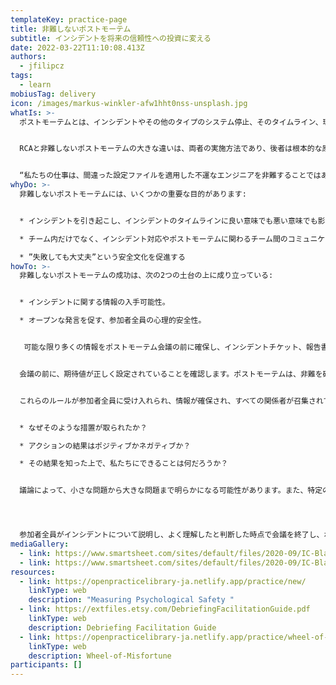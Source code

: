 ```yaml
---
templateKey: practice-page
title: 非難しないポストモーテム
subtitle: インシデントを将来の信頼性への投資に変える
date: 2022-03-22T11:10:08.413Z
authors:
  - jfilipcz
tags:
  - learn
mobiusTag: delivery
icon: /images/markus-winkler-afw1hht0nss-unsplash.jpg
whatIs: >-
  ポストモーテムとは、インシデントやその他のタイプのシステム停止、そのタイムライン、環境条件、およびインシデントの発生につながった可能性のあるすべての要因を評価する、インシデント後のプラクティスです。ポストモーテムは通常、インシデントのタイムラインと、ある組織においてインシデントを発生させたすべての要因、および停止が発生する前、発生中、発生後のオペレーターの行動への影響も対象とします。このプラクティスにより、参加者とステークホルダーは、インシデントに寄与した最も重要な要因について、迅速に結論を出すことができます。また、参加者に深い経験を提供し、すべての関係者と共有できる事後サマリーを作成することで、学習の目的も果たします。ポストモーテムは、ほとんどすべての主要なITサポート組織で行われている根本原因分析（RCA）の発展形として扱うことができます。


  RCAと非難しないポストモーテムの大きな違いは、両者の実施方法であり、後者は根本的な原因を特定するだけでなく、その過程で好ましくない判断がなされる可能性がないことを確認することに重点を置きます。多くの場合、ポストモーテムはあまり形式化されない方法で実施され、文書化よりも実際のストーリーが優先されます。


  “私たちの仕事は、間違った設定ファイルを適用した不運なエンジニアを非難することではありません、私たちの仕事は、そのエンジニアがなぜ間違った設定ファイルを選択したのか、そして今後それを防ぐために私たち個人や組織として何ができるのかを解明することなのです。”
whyDo: >-
  非難しないポストモーテムには、いくつかの重要な目的があります:


  * インシデントを引き起こし、インシデントのタイムラインに良い意味でも悪い意味でも影響を与えた要因を特定する

  * チーム内だけでなく、インシデント対応やポストモーテムに関わるチーム間のコミュニケーションを改善する - ”失敗についてオープンに話すことができれば、どんなことでも話すことができる”

  * ”失敗しても大丈夫”という安全文化を促進する
howTo: >-
  非難しないポストモーテムの成功は、次の2つの土台の上に成り立っている:


  * インシデントに関する情報の入手可能性。

  * オープンな発言を促す、参加者全員の心理的安全性。


   可能な限り多くの情報をポストモーテム会議の前に確保し、インシデントチケット、報告書、そして最も重要なこととして、インシデントの修復と解決の間に取られたアクションのリストを集めるべきです。アクションの追跡の形式がどのようなものであれ、タイムスタンプとともに、何が行われたか、できればアクションの結果がどうであったかについての情報があることを確認します。行動と結果の順序を追跡することは、一般的な「状況」を把握する上で極めて重要でになります。また、インシデント対応に関与するすべての関係者を特定し、それらの関係者全員がポストモーテム会議に参加するようにします。主要なステークホルダーは、非難しないポストモーテムに参加したいと思うかもしれません。ステークホルダーがいると、他の利害関係者が自由に発言できなくなる可能性があるため、ポストモーテム自体には参加しないことを強く推奨します。ステークホルダーを参加させる最良のタイミングは、ポストモーテムが作成され、シニアエンジニアが正確性を確認した後です。


  会議の前に、期待値が正しく設定されていることを確認します。ポストモーテムは、非難を確立する目的で行われるものではなく、何がうまくいき、何が悪かったのかを明確にするためのものです。どのような結論であれ、尊重されるべきであり、純粋な行動にのみフォーカスするべきです。ポストモーテムから信頼できる結果を得るためには、参加者全員の心理的安全が鍵となります。取られた行動に関して意見の相違がある場合は、相違の対象を詳細に説明し、別のアプローチを提示するようにします。非難しないポストモーテムでは、すべてのインシデント参加者が、その時点で持っていた情報に基づいて最善の意図で行動したと仮定します。また、物事は失敗するものであり、人間は過ちを犯すものであることも認めます。このような前提を念頭に置けば、失敗や間違いを説明し、それに備えることは組織の責任であることは明らかになります。


  これらのルールが参加者全員に受け入れられ、情報が確保され、すべての関係者が召集されていれば、会議を運営する準備は整ったことになります。会議は、インシデントの時系列に沿った形で構成します。参加者は、インシデントがどのように確認されたか、どのようなアクションが取られたかなど、各項目を確認していきます。インシデントの解決に必要なすべての関係者がタイムリーに関与したかどうかについても議論します。それだけにとどまらず、インシデント対応に重要と思われる項目についても話し合います。ロールプレイングゲームを考え、スクリプトは行動の軌跡に基づきます。参加者が決定した粒度にもよるが、主要な行動はすべて議論されるべきです。アクションのコンテキストと、そのアクションが起こった時点で入手可能であった情報に留意します。また、後から振り返ることで、今後より良い道を選択できるようにします。. 一般的に、行動は次のような次元で議論されるべきです：


  * なぜそのような措置が取られたか？

  * アクションの結果はポジティブかネガティブか？

  * その結果を知った上で、私たちにできることは何だろうか？


  議論によって、小さな問題から大きな問題まで明らかになる可能性があります。また、特定の事柄がインシデント対応に肯定的または否定的な影響を与えたという一般的な意見がある場合は、必ずその改善策について議論してください。改善策を追跡し、信頼性のためのリスクレベルを下げるために、アクションポイントを上げるべきです。オープンマインドを保つこと、あるものは技術的な手段で解決できるかもしれないし、あるものはより手続き的なものに基づくかもしれないが、最終的にはすべてが統合され、インシデント発生のリスクを下げるためにはすべてが重要となります。




  参加者全員がインシデントについて説明し、よく理解したと判断した時点で会議を終了し、ポストモーテムサマリーを作成し、出席者全員に承認されるべきです。ステークホルダーやその他の関係者と共有できるようなポストモーテムサマリーは、事実に焦点を当て、個人的な要因はすべて脇に置いて、簡潔かつ正確に作成すべきです。サマリーは、他の人が同じ過ちを犯さないようにすることを目的として作成します。最後になるが、アクション・ポイントは必ず調べ、対処するべきです。次回のポストモーテムに向けては、前回のポストモーテムが時間の無駄ではなく、組織の働き方を本当に改善したという参加者の自信や達成感ほど、良いブースターとなるものはありません。ポストモーテムのために、スクリプトやコンテンツを提供してくれる「不幸の輪（Wheel-of-Misfortune）」と呼ばれる別の有用なプラクティスもお忘れなく。
mediaGallery:
  - link: https://www.smartsheet.com/sites/default/files/2020-09/IC-Blameless-Post-Mortems-Five-Whys.png
  - link: https://www.smartsheet.com/sites/default/files/2020-09/IC-Blameless-Post-Mortems-Best-Practices-Infographic.png
resources:
  - link: https://openpracticelibrary-ja.netlify.app/practice/new/
    linkType: web
    description: "Measuring Psychological Safety "
  - link: https://extfiles.etsy.com/DebriefingFacilitationGuide.pdf
    linkType: web
    description: Debriefing Facilitation Guide
  - link: https://openpracticelibrary-ja.netlify.app/practice/wheel-of-misfortune/
    linkType: web
    description: Wheel-of-Misfortune
participants: []
---
```

